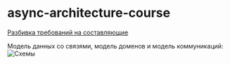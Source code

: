 # async-architecture-course

[Разбивка требований на составляющие](https://docs.google.com/spreadsheets/d/1uTxifEOcSlgpCLJfcL0DBx5T8ZnHpL-RXYyIRnhWZV0/edit?usp=sharing)

Модель данных со связями, модель доменов и модель коммуникаций: 
![Схемы](./architecture.png)

